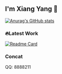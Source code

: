## I'm Xiang Yang 👋
[![Anurag's GitHub stats](https://github-readme-stats.vercel.app/api?username=yang-0201&show_icons=true&hide_title=false&include_all_commits=true&count_private=true&theme=transparent)](https://github.com/anuraghazra/github-readme-stats)

### 🔥Latest Work
[![Readme Card](https://github-readme-stats.vercel.app/api/pin/?username=yang-0201&repo=MAF-YOLOv2&theme=shadow_red)](https://github.com/yang-0201/MAF-YOLOv2)

### Concat
QQ: 8888211


<!--
**yang-0201/yang-0201** is a ✨ _special_ ✨ repository because its `README.md` (this file) appears on your GitHub profile.


Here are some ideas to get you started:

- 🔭 I’m currently working on ...
- 🌱 I’m currently learning ...
- 👯 I’m looking to collaborate on ...
- 🤔 I’m looking for help with ...
- 💬 Ask me about ...
- 📫 How to reach me: ...
- 😄 Pronouns: ...
- ⚡ Fun fact: ...
-->
